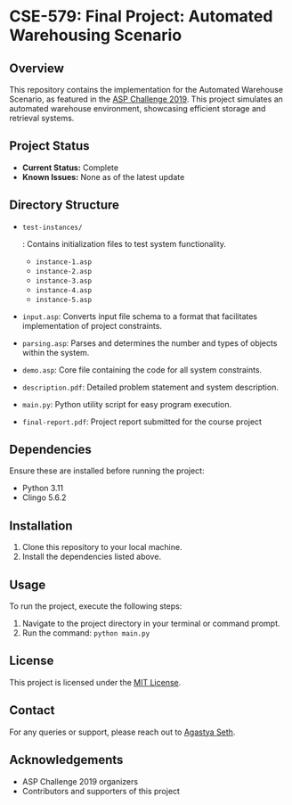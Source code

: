 # CSE-579: Final Project: Automated Warehousing Scenario

## Overview

This repository contains the implementation for the Automated Warehouse Scenario, as featured in the [ASP Challenge 2019](https://sites.google.com/view/aspcomp2019/problem-domains). This project simulates an automated warehouse environment, showcasing efficient storage and retrieval systems.

## Project Status

- **Current Status:** Complete
- **Known Issues:** None as of the latest update

## Directory Structure

- ```
  test-instances/
  ```

  : Contains initialization files to test system functionality.

  - `instance-1.asp`
  - `instance-2.asp`
  - `instance-3.asp`
  - `instance-4.asp`
  - `instance-5.asp`

- `input.asp`: Converts input file schema to a format that facilitates implementation of project constraints.

- `parsing.asp`: Parses and determines the number and types of objects within the system.

- `demo.asp`: Core file containing the code for all system constraints.

- `description.pdf`: Detailed problem statement and system description.

- `main.py`: Python utility script for easy program execution.

- `final-report.pdf`: Project report submitted for the course project

## Dependencies

Ensure these are installed before running the project:

- Python 3.11
- Clingo 5.6.2

## Installation

1. Clone this repository to your local machine.
2. Install the dependencies listed above.

## Usage

To run the project, execute the following steps:

1. Navigate to the project directory in your terminal or command prompt.
2. Run the command: `python main.py`

## License

This project is licensed under the [MIT License](https://www.mit.edu/~amini/LICENSE.md).

## Contact

For any queries or support, please reach out to [Agastya Seth](mailto:aseth7@asu.edu).

## Acknowledgements

- ASP Challenge 2019 organizers
- Contributors and supporters of this project

